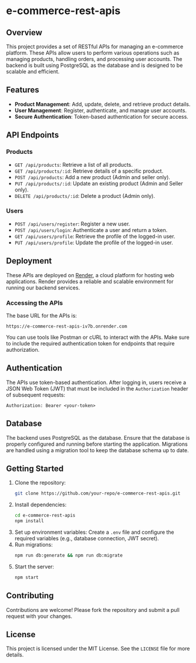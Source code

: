 # e-commerce-rest-apis
## Overview

This project provides a set of RESTful APIs for managing an e-commerce platform. These APIs allow users to perform various operations such as managing products, handling orders, and processing user accounts. The backend is built using PostgreSQL as the database and is designed to be scalable and efficient.

## Features

- **Product Management**: Add, update, delete, and retrieve product details.
- **User Management**: Register, authenticate, and manage user accounts.
- **Secure Authentication**: Token-based authentication for secure access.

## API Endpoints

### Products
- `GET /api/products`: Retrieve a list of all products.
- `GET /api/products/:id`: Retrieve details of a specific product.
- `POST /api/products`: Add a new product (Admin and seller only).
- `PUT /api/products/:id`: Update an existing product (Admin and Seller only).
- `DELETE /api/products/:id`: Delete a product (Admin only).


### Users
- `POST /api/users/register`: Register a new user.
- `POST /api/users/login`: Authenticate a user and return a token.
- `GET /api/users/profile`: Retrieve the profile of the logged-in user.
- `PUT /api/users/profile`: Update the profile of the logged-in user.

## Deployment

These APIs are deployed on [Render](https://render.com), a cloud platform for hosting web applications. Render provides a reliable and scalable environment for running our backend services.

### Accessing the APIs

The base URL for the APIs is:

```
https://e-commerce-rest-apis-iv7b.onrender.com
```

You can use tools like Postman or cURL to interact with the APIs. Make sure to include the required authentication token for endpoints that require authorization.

## Authentication

The APIs use token-based authentication. After logging in, users receive a JSON Web Token (JWT) that must be included in the `Authorization` header of subsequent requests:

```
Authorization: Bearer <your-token>
```

## Database

The backend uses PostgreSQL as the database. Ensure that the database is properly configured and running before starting the application. Migrations are handled using a migration tool to keep the database schema up to date.

## Getting Started

1. Clone the repository:
    ```bash
    git clone https://github.com/your-repo/e-commerce-rest-apis.git
    ```
2. Install dependencies:
    ```bash
    cd e-commerce-rest-apis
    npm install
    ```
3. Set up environment variables:
    Create a `.env` file and configure the required variables (e.g., database connection, JWT secret).
4. Run migrations:
    ```bash
    npm run db:generate && npm run db:migrate
    ```
5. Start the server:
    ```bash
    npm start
    ```

## Contributing

Contributions are welcome! Please fork the repository and submit a pull request with your changes.

## License

This project is licensed under the MIT License. See the `LICENSE` file for more details.